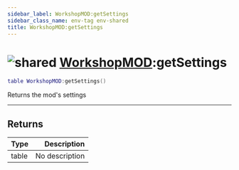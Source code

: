 ```yaml
---
sidebar_label: WorkshopMOD:getSettings
sidebar_class_name: env-tag env-shared
title: WorkshopMOD:getSettings
---
```


# <img src='/img/wiki/shared.png' alt='shared' data-tag='env-tag' /> [WorkshopMOD](../workshopmod/README.md):getSettings

```lua
table WorkshopMOD:getSettings()
```

Returns the mod's settings<br/>

-----------------
## Returns

| Type   | Description |
| ------ | ----------: |
| table | No description |
